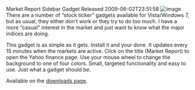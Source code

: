 Market Report Sidebar Gadget Released
2009-06-02T23:51:58
![image](http://az667460.vo.msecnd.net/cdn/images/blog/MarketReportSidebarGadgetReleased_11170/image.png) There are a number of “stock ticker” gadgets available for Vista/Windows 7, but as usual, they either don’t work or they try to do too much. I have a more “casual” interest in the market and just want to know what the major indices are doing. 

This gadget is as simple as it gets. Install it and your done. It updates every 15 minutes when the markets are active. Click on the title (Market Report) to open the Yahoo finance page. Use your mouse wheel to change the background to one of four colors. Small, targeted functionality and easy to use. Just what a gadget should be.

Available on the [downloads page](/downloads).
